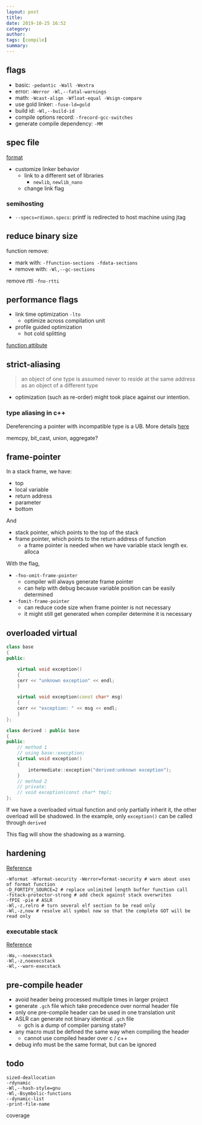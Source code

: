 ```yaml
---
layout: post
title: 
date: 2019-10-25 16:52
category: 
author: 
tags: [compile]
summary: 
---
```


## flags

* basic: `-pedantic -Wall -Wextra` 
* error: `-Werror -Wl,--fatal-warnings`
* math: `-Wcast-align -Wfloat-equal -Wsign-compare`
* use gold linker: `-fuse-ld=gold`
* build id: `-Wl,--build-id`
* compile options record: `-frecord-gcc-switches`
* generate compile dependency: `-MM`

## spec file

[format](https://gcc.gnu.org/onlinedocs/gcc/Spec-Files.html)

* customize linker behavior
  * link to a different set of libraries
    * `newlib`, `newlib_nano`
  * change link flag

### semihosting

* `--specs=rdimon.specs`: printf is redirected to host machine using jtag

## reduce binary size

function remove:

* mark with: `-ffunction-sections -fdata-sections`
* remove with: `-Wl,--gc-sections`

remove rtti `-fno-rtti`

## performance flags

* link time optimization `-lto`
  * optimize across compilation unit
* profile guided optimization
  * hot cold splitting

[function attibute](https://gcc.gnu.org/onlinedocs/gcc/Function-Attributes.html)

## strict-aliasing

> an object of one type is assumed never to reside at the same address as an object of a different type

* optimization (such as re-order) might took place against our intention.

### type aliasing in c++

Dereferencing a pointer with incompatible type is a UB.
More details [here](https://gist.github.com/shafik/848ae25ee209f698763cffee272a58f8)

memcpy, bit_cast, union, aggregate?

## frame-pointer

In a stack frame, we have:

* top
* local variable
* return address
* parameter
* bottom

And

* stack pointer, which points to the top of the stack
* frame pointer, which points to the return address of function
  * a frame pointer is needed when we have variable stack length ex. alloca

With the flag,

* `-fno-omit-frame-pointer`
  * compiler will always generate frame pointer
  * can help with debug because variable position can be easily determined
* `-fomit-frame-pointer`
  * can reduce code size when frame pointer is not necessary
  * it might still get generated when compiler determine it is necessary

## overloaded virtual

```c++
class base
{
public:

    virtual void exception()
    {
    cerr << "unknown exception" << endl;
    }

    virtual void exception(const char* msg)
    {
    cerr << "exception: " << msg << endl;
    }
};

class derived : public base
{
public:
    // method 1
    // using base::execption;
    virtual void exception() 
    { 
        intermediate::exception("derived:unknown exception");
    }
    // method 2
    // private:
    // void exception(const char* tmp);
};
```

If we have a overloaded virtual function and only partially inherit it,
the other overload will be shadowed.
In the example, only `exception()` can be called through `derived`

This flag will show the shadowing as a warning.

## hardening

[Reference](https://wiki.debian.org/Hardening#Environment_variables)

```
-Wformat -Wformat-security -Werror=format-security # warn about uses of format function
-D_FORTIFY_SOURCE=2 # replace unlimited length buffer function call
-fstack-protector-strong # add check against stack overwrites
-fPIE -pie # ASLR
-Wl,-z,relro # turn several elf section to be read only
-Wl,-z,now # resolve all symbol now so that the complete GOT will be read only
```

### executable stack

[Reference](https://wiki.gentoo.org/wiki/Hardened/GNU_stack_quickstart)

```
-Wa,--noexecstack
-Wl,-z,noexecstack
-Wl,--warn-execstack
```

## pre-compile header

* avoid header being processed multiple times in larger project
* generate `.gch` file which take precedence over normal header file
* only one pre-compile header can be used in one translation unit
* ASLR can generate not binary identical `.gch` file
  * gch is a dump of compiler parsing state?
* any macro must be defined the same way when compiling the header
  * cannot use compiled header over c / c++
* debug info must be the same format, but can be ignored

## todo

```
sized-deallocation
-rdynamic
-Wl,--hash-style=gnu
-Wl,-Bsymbolic-functions
--dynamic-list
-print-file-name
```

coverage
